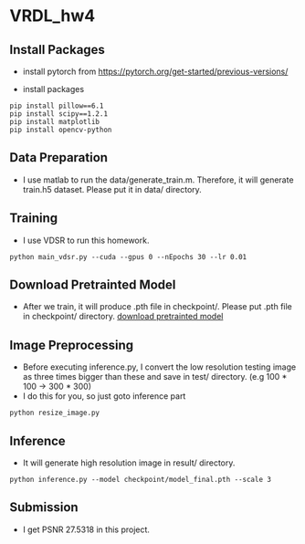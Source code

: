 # VRDL_hw4
## Install Packages

* install pytorch from https://pytorch.org/get-started/previous-versions/

* install packages
```
pip install pillow==6.1
pip install scipy==1.2.1
pip install matplotlib
pip install opencv-python

```

## Data Preparation
* I use matlab to run the data/generate_train.m. Therefore, it will generate train.h5 dataset. Please put it in data/ directory.

## Training
* I use VDSR to run this homework.
```
python main_vdsr.py --cuda --gpus 0 --nEpochs 30 --lr 0.01
```

## Download Pretrainted Model
* After we train, it will produce .pth file in checkpoint/. Please put .pth file in checkpoint/ directory. [download pretrainted model](https://drive.google.com/file/d/1TLKZehRFBav7pvuUL6kSLTtFzxGIqd3t/view?usp=sharing)

## Image Preprocessing
* Before executing inference.py, I convert the low resolution testing image as three times bigger than these and save in test/ directory. (e.g 100 * 100 -> 300 * 300)
* I do this for you, so just goto inference part

```
python resize_image.py
```

## Inference
* It will generate high resolution image in result/ directory.
```
python inference.py --model checkpoint/model_final.pth --scale 3
```
## Submission
* I get PSNR 27.5318 in this project.
